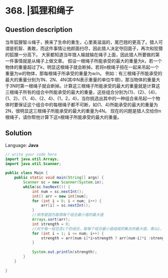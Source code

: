 # 368. |狐狸和绳子

## Question description



当年狐狸智斗绳子，换来了生命的重生，心里美滋滋的，尾巴翘的更高了。猎人可谓是机智、勇敢，而这件事情让他颜面扫尽，因此猎人决定夺回面子，再次和狡猾的狐狸一分高下。
大家都知道当年猎人输就输在绳子上面，因此猎人所要做的第一件事情就是从绳子上做文章。
假设一根绳子所能承受的最大的重量为k，若一个物体的重量超过了k，明显这根绳子就会断掉。若将n根绳子扭在一起来吊起一个重量为w的物体，那每根绳子所承受的重量为w/n。
例如：有三根绳子所能承受的最大的重量分别为1N、2N、4N(其中N表示重量的单位牛顿)，那当物体的重量大于3N时第一根绳子就会断掉。计算这三根绳子所能承受的最大的重量就是计算这三根绳子所有的组合中所能承受的最大的重量，这些组合分别为{1}、{2}、{4}、{1、2}、{1、4}、{2、4}、{1，2，4}，当你挑选出其中的一种组合来吊起一个物体时要保证这个组合中的每根绳子都不可断，如{1、4}所能承受的最大的重量为2N，很明显这三根绳子所能承受的最大的重量为4N。 现在的问题是猎人交给你n根绳子，请你帮他计算下这n根绳子所能承受的最大的重量。


## Solution

Language: **Java**

```Java
// write your code here
import java.util.Arrays;
import java.util.Scanner;
 
public class Main {
    public static void main(String[] args) {
        Scanner sc = new Scanner(System.in);
        while(sc.hasNext()) {
            int num = sc.nextInt();
            int[] arr = new int[num];
            for (int i = 0; i < num; i++) {
                arr[i] = sc.nextInt();
            }
            //排序是因为取得每个组合最小值的最大值
            Arrays.sort(arr);
            int strength = 0;
            //对于每一组包含i个的组合，取每个组合最小值组成的集合的最大值，乘以i，就是包含i个的组合中的最大承受力
            for (int i = 1; i <= num; i++) {
                strength = arr[num-i]*i>strength ? arr[num-i]*i :strength ; 
            }
            
            System.out.println(strength);
        }
    }
    
}

```


